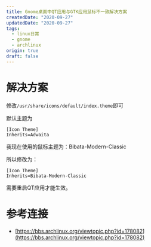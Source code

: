 ```yaml
---
title: Gnome桌面中QT应用与GTK应用鼠标不一致解决方案
createdDate: "2020-09-27"
updatedDate: "2020-09-27"
tags:
  - linux日常
  - gnome
  - archlinux
origin: true
draft: false
---
```


# 解决方案

修改`/usr/share/icons/default/index.theme`即可

默认主题为
```
[Icon Theme]
Inherits=Adwaita
```

我现在使用的鼠标主题为：Bibata-Modern-Classic

所以修改为：

```
[Icon Theme]
Inherits=Bibata-Modern-Classic
```

需要重启QT应用才能生效。

# 参考连接

* [https://bbs.archlinux.org/viewtopic.php?id=178082](https://bbs.archlinux.org/viewtopic.php?id=178082)